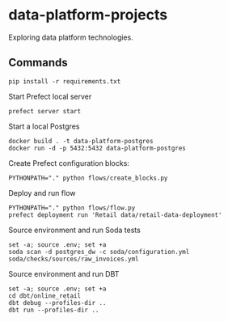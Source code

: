 # data-platform-projects

Exploring data platform technologies.

## Commands
```
pip install -r requirements.txt
```

Start Prefect local server
```
prefect server start
```

Start a local Postgres
```
docker build . -t data-platform-postgres
docker run -d -p 5432:5432 data-platform-postgres
```

Create Prefect configuration blocks:
```
PYTHONPATH="." python flows/create_blocks.py
```

Deploy and run flow
```
PYTHONPATH="." python flows/flow.py
prefect deployment run 'Retail data/retail-data-deployment'
```

Source environment and run Soda tests
```
set -a; source .env; set +a
soda scan -d postgres_dw -c soda/configuration.yml soda/checks/sources/raw_invoices.yml
```

Source environment and run DBT
```
set -a; source .env; set +a
cd dbt/online_retail
dbt debug --profiles-dir ..
dbt run --profiles-dir ..
```

